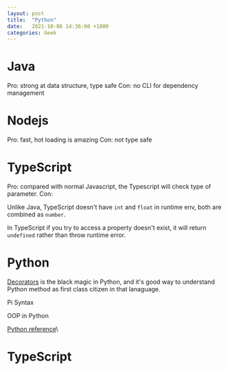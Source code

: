 ```yaml
---
layout: post
title:  "Python"
date:   2021-10-06 14:36:00 +1000
categories: Geek
---
```


Java
============
Pro: strong at data structure, type safe
Con: no CLI for dependency management


Nodejs
=============
Pro: fast, hot loading is amazing
Con: not type safe

TypeScript
==============
Pro: compared with normal Javascript, the Typescript will check type of parameter.
Con: 

Unlike Java, TypeScript doesn't have `int` and `float` in runtime env, both are combined as `number`.

In TypeScript if you try to access a property doesn't exist, it will return `undefined` rather than throw runtime error.

Python
============
[Decorators](https://realpython.com/primer-on-python-decorators/) is the black magic in Python, and it's good way to understand Python method as first class citizen in that lanaguage.

Pi Syntax

OOP in Python



[Python reference](https://realpython.com/switching-to-python/)\


TypeScript
==========

